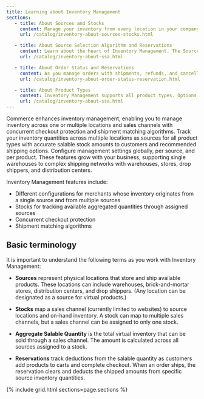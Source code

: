 ```yaml
---
title: Learning about Inventory Management
sections:
   - title: About Sources and Stocks
     content: Manage your inventory from every location in your company and sales channel. Learn about sources and stocks for managing and selling your products.
     url: /catalog/inventory-about-sources-stocks.html

   - title: About Source Selection Algorithm and Reservations
     content: Learn about the heart of Inventory Management. The Source Selection Algorithm and reservations track every available product virtually and on-hand to provide accurate available product amounts for sale and at shipment.
     url: /catalog/inventory-about-ssa.html

   - title: About Order Status and Reservations
     content: As you manage orders with shipments, refunds, and cancellations, Commerce automatically updates your inventory quantities with reservations. Reservations ensure you do not oversell products across your entire stock.
     url: /catalog/inventory-about-order-status-reservation.html

   - title: About Product Types
     content: Inventory Management supports all product types. Options and requirements may differ per product type for sources, stocks, and shipping.
     url: /catalog/inventory-about-ssa.html
---
```


Commerce enhances inventory management, enabling you to manage inventory across one or multiple locations and sales channels with concurrent checkout protection and shipment matching algorithms. Track your inventory quantities across multiple locations as sources for all product types with accurate salable stock amounts to customers and recommended shipping options. Configure management settings globally, per source, and per product. These features grow with your business, supporting single warehouses to complex shipping networks with warehouses, stores, drop shippers, and distribution centers.

Inventory Management features include:

- Different configurations for merchants whose inventory originates from a single source and from multiple sources
- Stocks for tracking available aggregated quantities through assigned sources
- Concurrent checkout protection
- Shipment matching algorithms

## Basic terminology

It is important to understand the following terms as you work with Inventory Management:

- **Sources** represent physical locations that store and ship available products. These locations can include warehouses, brick-and-mortar stores, distribution centers, and drop shippers. (Any location can be designated as a source for virtual products.)

- **Stocks** map a sales channel (currently limited to websites) to source locations and on-hand inventory. A stock can map to multiple sales channels, but a sales channel can be assigned to only one stock.

- **Aggregate Salable Quantity** is the total virtual inventory that can be sold through a sales channel. The amount is calculated across all sources assigned to a stock.

- **Reservations** track deductions from the salable quantity as customers add products to carts and complete checkout. When an order ships, the reservation clears and deducts the shipped amounts from specific source inventory quantities.

{% include grid.html sections=page.sections %}
